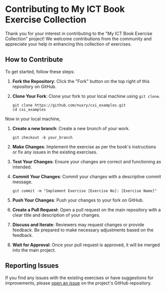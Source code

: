 # Contributing to My ICT Book Exercise Collection

Thank you for your interest in contributing to the "My ICT Book Exercise Collection" project! We welcome contributions from the community and appreciate your help in enhancing this collection of exercises.

## How to Contribute

To get started, follow these steps:

1. **Fork the Repository**: Click the "Fork" button on the top right of this repository on GitHub.

2. **Clone Your Fork**: Clone your fork to your local machine using `git clone`.

   ```shell
   git clone https://github.com/nuxry/cxi_examples.git
   cd cxi_examples

Now in your local machine,
1. **Create a new branch**: Create a new brunch of your work.

    ```shell
    git checkout -b your_branch

2. **Make Changes**: Implement the exercise as per the book's instructions or fix any issues in the existing exercises.
3. **Test Your Changes**: Ensure your changes are correct and functioning as intended.
4. **Commit Your Changes**: Commit your changes with a descriptive commit message.
    ```shell
    git commit -m "Implement Exercise [Exercise No]: [Exercise Name]"

5. **Push Your Changes**: Push your changes to your fork on GitHub.
6. **Create a Pull Request**: Open a pull request on the main repository with a clear title and description of your changes.
7. **Discuss and Iterate**: Reviewers may request changes or provide feedback. Be prepared to make necessary adjustments based on the feedback.
8. **Wait for Approval**: Once your pull request is approved, it will be merged into the main project.


## Reporting Issues
If you find any issues with the existing exercises or have suggestions for improvements, please [open an issue](https://github.com/nuxry/cxi_examples/issues/new) on the project's GitHub repository.